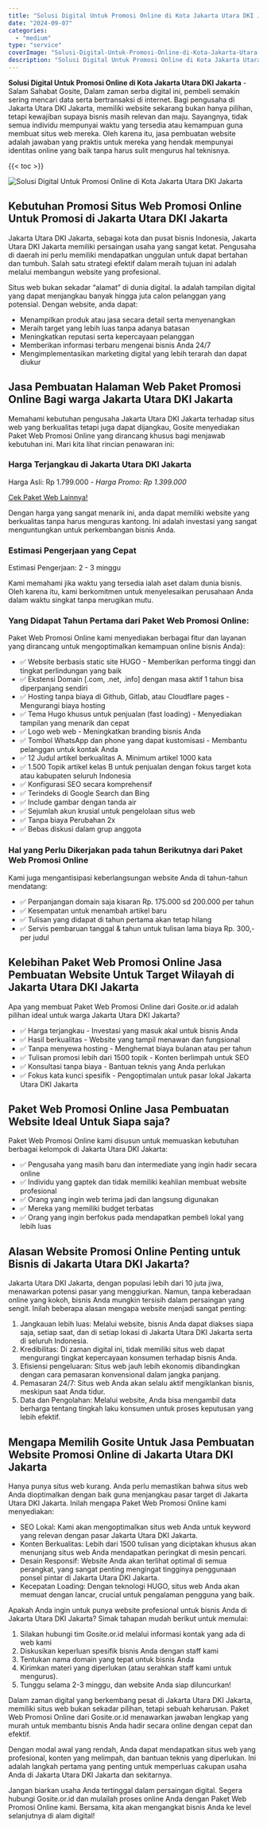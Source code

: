 ```yaml
---
title: "Solusi Digital Untuk Promosi Online di Kota Jakarta Utara DKI Jakarta"
date: "2024-09-07"
categories: 
  - "medium"
type: "service"
coverImage: "Solusi-Digital-Untuk-Promosi-Online-di-Kota-Jakarta-Utara-DKI-Jakarta.png"
description: "Solusi Digital Untuk Promosi Online di Kota Jakarta Utara DKI Jakarta. Jangan biarkan usaha Anda tertinggal dalam persaingan digital. Segera hubungi Gosite.o..."
---
```


**Solusi Digital Untuk Promosi Online di Kota Jakarta Utara DKI Jakarta** - Salam Sahabat Gosite, Dalam zaman serba digital ini, pembeli semakin sering mencari data serta bertransaksi di internet. Bagi pengusaha di Jakarta Utara DKI Jakarta, memiliki website sekarang bukan hanya pilihan, tetapi kewajiban supaya bisnis masih relevan dan maju. Sayangnya, tidak semua individu mempunyai waktu yang tersedia atau kemampuan guna membuat situs web mereka. Oleh karena itu, jasa pembuatan website adalah jawaban yang praktis untuk mereka yang hendak mempunyai identitas online yang baik tanpa harus sulit mengurus hal teknisnya.

{{< toc >}}

![Solusi Digital Untuk Promosi Online di Kota Jakarta Utara DKI Jakarta](/images/medium/Solusi-Digital-Untuk-Promosi-Online-di-Kota-Jakarta-Utara-DKI-Jakarta.png)

## Kebutuhan Promosi Situs Web Promosi Online Untuk Promosi di Jakarta Utara DKI Jakarta

Jakarta Utara DKI Jakarta, sebagai kota dan pusat bisnis Indonesia, Jakarta Utara DKI Jakarta memiliki persaingan usaha yang sangat ketat. Pengusaha di daerah ini perlu memiliki mendapatkan unggulan untuk dapat bertahan dan tumbuh. Salah satu strategi efektif dalam meraih tujuan ini adalah melalui membangun website yang profesional.

Situs web bukan sekadar “alamat” di dunia digital. Ia adalah tampilan digital yang dapat menjangkau banyak hingga juta calon pelanggan yang potensial. Dengan website, anda dapat:

- Menampilkan produk atau jasa secara detail serta menyenangkan
- Meraih target yang lebih luas tanpa adanya batasan
- Meningkatkan reputasi serta kepercayaan pelanggan
- Memberikan informasi terbaru mengenai bisnis Anda 24/7
- Mengimplementasikan marketing digital yang lebih terarah dan dapat diukur

## Jasa Pembuatan Halaman Web Paket Promosi Online Bagi warga Jakarta Utara DKI Jakarta

Memahami kebutuhan pengusaha Jakarta Utara DKI Jakarta terhadap situs web yang berkualitas tetapi juga dapat dijangkau, Gosite menyediakan Paket Web Promosi Online yang dirancang khusus bagi menjawab kebutuhan ini. Mari kita lihat rincian penawaran ini:

### Harga Terjangkau di Jakarta Utara DKI Jakarta

<a class="cta-button">Harga Asli: Rp 1.799.000 - <em>Harga Promo: Rp 1.399.000</em></a>

<a href="/jasa-web/" class="cta-button">Cek Paket Web Lainnya!</a>

Dengan harga yang sangat menarik ini, anda dapat memiliki website yang berkualitas tanpa harus menguras kantong. Ini adalah investasi yang sangat menguntungkan untuk perkembangan bisnis Anda.

### Estimasi Pengerjaan yang Cepat

Estimasi Pengerjaan: 2 - 3 minggu

Kami memahami jika waktu yang tersedia ialah aset dalam dunia bisnis. Oleh karena itu, kami berkomitmen untuk menyelesaikan perusahaan Anda dalam waktu singkat tanpa merugikan mutu.

### Yang Didapat Tahun Pertama dari Paket Web Promosi Online:

Paket Web Promosi Online kami menyediakan berbagai fitur dan layanan yang dirancang untuk mengoptimalkan kemampuan online bisnis Anda}:

- ✅ Website berbasis static site HUGO - Memberikan performa tinggi dan tingkat perlindungan yang baik
- ✅ Ekstensi Domain \[.com, .net, .info\] dengan masa aktif 1 tahun bisa diperpanjang sendiri
- ✅ Hosting tanpa biaya di Github, Gitlab, atau Cloudflare pages - Mengurangi biaya hosting
- ✅ Tema Hugo khusus untuk penjualan (fast loading) - Menyediakan tampilan yang menarik dan cepat
- ✅ Logo web web - Meningkatkan branding bisnis Anda
- ✅ Tombol WhatsApp dan phone yang dapat kustomisasi - Membantu pelanggan untuk kontak Anda
- ✅ 12 Judul artikel berkualitas A. Minimum artikel 1000 kata
- ✅ 1.500 Topik artikel kelas B untuk penjualan dengan fokus target kota atau kabupaten seluruh Indonesia
- ✅ Konfigurasi SEO secara komprehensif
- ✅ Terindeks di Google Search dan Bing
- ✅ Include gambar dengan tanda air
- ✅ Sejumlah akun krusial untuk pengelolaan situs web
- ✅ Tanpa biaya Perubahan 2x
- ✅ Bebas diskusi dalam grup anggota

### Hal yang Perlu Dikerjakan pada tahun Berikutnya dari Paket Web Promosi Online

Kami juga mengantisipasi keberlangsungan website Anda di tahun-tahun mendatang:

- ✅ Perpanjangan domain saja kisaran Rp. 175.000 sd 200.000 per tahun
- ✅ Kesempatan untuk menambah artikel baru
- ✅ Tulisan yang didapat di tahun pertama akan tetap hilang
- ✅ Servis pembaruan tanggal & tahun untuk tulisan lama biaya Rp. 300,- per judul

## Kelebihan Paket Web Promosi Online Jasa Pembuatan Website Untuk Target Wilayah di Jakarta Utara DKI Jakarta

Apa yang membuat Paket Web Promosi Online dari Gosite.or.id adalah pilihan ideal untuk warga Jakarta Utara DKI Jakarta?

- ✅ Harga terjangkau - Investasi yang masuk akal untuk bisnis Anda
- ✅ Hasil berkualitas - Website yang tampil menawan dan fungsional
- ✅ Tanpa menyewa hosting - Menghemat biaya bulanan atau per tahun
- ✅ Tulisan promosi lebih dari 1500 topik - Konten berlimpah untuk SEO
- ✅ Konsultasi tanpa biaya - Bantuan teknis yang Anda perlukan
- ✅ Fokus kata kunci spesifik - Pengoptimalan untuk pasar lokal Jakarta Utara DKI Jakarta

## Paket Web Promosi Online Jasa Pembuatan Website Ideal Untuk Siapa saja?

Paket Web Promosi Online kami disusun untuk memuaskan kebutuhan berbagai kelompok di Jakarta Utara DKI Jakarta:

- ✅ Pengusaha yang masih baru dan intermediate yang ingin hadir secara online
- ✅ Individu yang gaptek dan tidak memiliki keahlian membuat website profesional
- ✅ Orang yang ingin web terima jadi dan langsung digunakan
- ✅ Mereka yang memiliki budget terbatas
- ✅ Orang yang ingin berfokus pada mendapatkan pembeli lokal yang lebih luas

## Alasan Website Promosi Online Penting untuk Bisnis di Jakarta Utara DKI Jakarta?

Jakarta Utara DKI Jakarta, dengan populasi lebih dari 10 juta jiwa, menawarkan potensi pasar yang menggiurkan. Namun, tanpa keberadaan online yang kokoh, bisnis Anda mungkin tersisih dalam persaingan yang sengit. Inilah beberapa alasan mengapa website menjadi sangat penting:

1. Jangkauan lebih luas: Melalui website, bisnis Anda dapat diakses siapa saja, setiap saat, dan di setiap lokasi di Jakarta Utara DKI Jakarta serta di seluruh Indonesia.
2. Kredibilitas: Di zaman digital ini, tidak memiliki situs web dapat mengurangi tingkat kepercayaan konsumen terhadap bisnis Anda.
3. Efisiensi pengeluaran: Situs web jauh lebih ekonomis dibandingkan dengan cara pemasaran konvensional dalam jangka panjang.
4. Pemasaran 24/7: Situs web Anda akan selalu aktif mengiklankan bisnis, meskipun saat Anda tidur.
5. Data dan Pengolahan: Melalui website, Anda bisa mengambil data berharga tentang tingkah laku konsumen untuk proses keputusan yang lebih efektif.

## Mengapa Memilih Gosite Untuk Jasa Pembuatan Website Promosi Online di Jakarta Utara DKI Jakarta

Hanya punya situs web kurang. Anda perlu memastikan bahwa situs web Anda dioptimalkan dengan baik guna menjangkau pasar target di Jakarta Utara DKI Jakarta. Inilah mengapa Paket Web Promosi Online kami menyediakan:

- SEO Lokal: Kami akan mengoptimalkan situs web Anda untuk keyword yang relevan dengan pasar Jakarta Utara DKI Jakarta.
- Konten Berkualitas: Lebih dari 1500 tulisan yang diciptakan khusus akan menunjang situs web Anda mendapatkan peringkat di mesin pencari.
- Desain Responsif: Website Anda akan terlihat optimal di semua perangkat, yang sangat penting mengingat tingginya penggunaan ponsel pintar di Jakarta Utara DKI Jakarta.
- Kecepatan Loading: Dengan teknologi HUGO, situs web Anda akan memuat dengan lancar, crucial untuk pengalaman pengguna yang baik.

Apakah Anda ingin untuk punya website profesional untuk bisnis Anda di Jakarta Utara DKI Jakarta? Simak tahapan mudah berikut untuk memulai:

1. Silakan hubungi tim Gosite.or.id melalui informasi kontak yang ada di web kami
2. Diskusikan keperluan spesifik bisnis Anda dengan staff kami
3. Tentukan nama domain yang tepat untuk bisnis Anda
4. Kirimkan materi yang diperlukan (atau serahkan staff kami untuk mengurus).
5. Tunggu selama 2-3 minggu, dan website Anda siap diluncurkan!

Dalam zaman digital yang berkembang pesat di Jakarta Utara DKI Jakarta, memiliki situs web bukan sekadar pilihan, tetapi sebuah keharusan. Paket Web Promosi Online dari Gosite.or.id menawarkan jawaban lengkap yang murah untuk membantu bisnis Anda hadir secara online dengan cepat dan efektif.

Dengan modal awal yang rendah, Anda dapat mendapatkan situs web yang profesional, konten yang melimpah, dan bantuan teknis yang diperlukan. Ini adalah langkah pertama yang penting untuk memperluas cakupan usaha Anda di Jakarta Utara DKI Jakarta dan sekitarnya.

Jangan biarkan usaha Anda tertinggal dalam persaingan digital. Segera hubungi Gosite.or.id dan mulailah proses online Anda dengan Paket Web Promosi Online kami. Bersama, kita akan mengangkat bisnis Anda ke level selanjutnya di alam digital!
